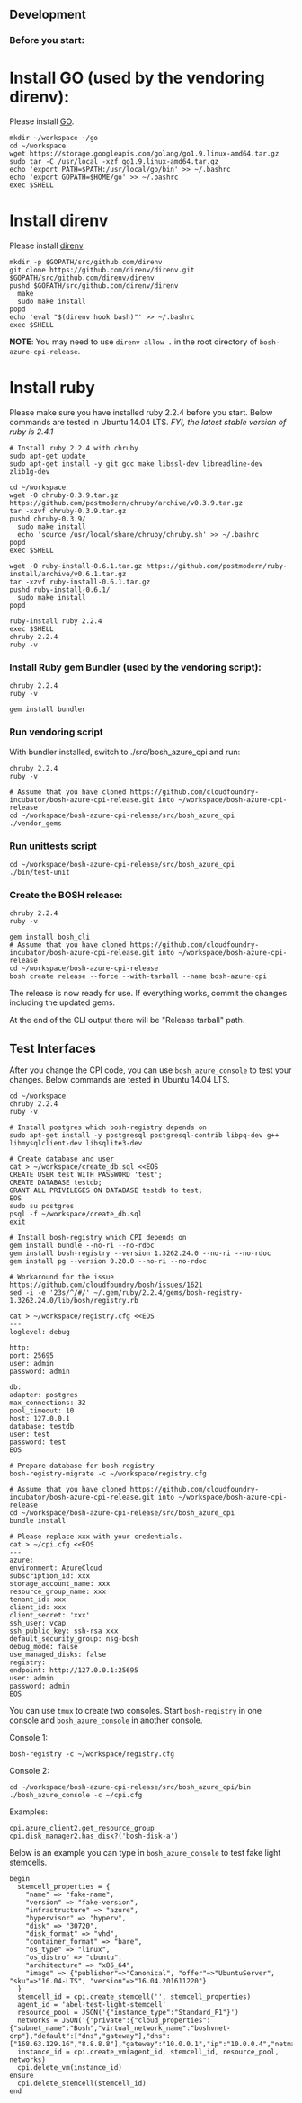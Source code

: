 ## Development

### Before you start:

# Install GO (used by the vendoring direnv):
Please install [GO](https://golang.org/dl/).

  ```
  mkdir ~/workspace ~/go
  cd ~/workspace
  wget https://storage.googleapis.com/golang/go1.9.linux-amd64.tar.gz
  sudo tar -C /usr/local -xzf go1.9.linux-amd64.tar.gz
  echo 'export PATH=$PATH:/usr/local/go/bin' >> ~/.bashrc
  echo 'export GOPATH=$HOME/go' >> ~/.bashrc
  exec $SHELL
  ```

# Install direnv
Please install [direnv](https://github.com/direnv/direnv#from-source).

  ```
  mkdir -p $GOPATH/src/github.com/direnv
  git clone https://github.com/direnv/direnv.git $GOPATH/src/github.com/direnv/direnv
  pushd $GOPATH/src/github.com/direnv/direnv
    make
    sudo make install
  popd
  echo 'eval "$(direnv hook bash)"' >> ~/.bashrc
  exec $SHELL
  ```

  **NOTE**: You may need to use `direnv allow .` in the root directory of `bosh-azure-cpi-release`.

# Install ruby
Please make sure you have installed ruby 2.2.4 before you start. Below commands are tested in Ubuntu 14.04 LTS. _FYI, the latest stable version of ruby is 2.4.1_

  ```
  # Install ruby 2.2.4 with chruby
  sudo apt-get update
  sudo apt-get install -y git gcc make libssl-dev libreadline-dev zlib1g-dev

  cd ~/workspace
  wget -O chruby-0.3.9.tar.gz https://github.com/postmodern/chruby/archive/v0.3.9.tar.gz
  tar -xzvf chruby-0.3.9.tar.gz
  pushd chruby-0.3.9/
    sudo make install
    echo 'source /usr/local/share/chruby/chruby.sh' >> ~/.bashrc
  popd
  exec $SHELL

  wget -O ruby-install-0.6.1.tar.gz https://github.com/postmodern/ruby-install/archive/v0.6.1.tar.gz
  tar -xzvf ruby-install-0.6.1.tar.gz
  pushd ruby-install-0.6.1/
    sudo make install
  popd

  ruby-install ruby 2.2.4
  exec $SHELL
  chruby 2.2.4
  ruby -v
  ```

### Install Ruby gem Bundler (used by the vendoring script):

  ```
  chruby 2.2.4
  ruby -v

  gem install bundler
  ```

### Run vendoring script

With bundler installed, switch to ./src/bosh_azure_cpi and run:

  ```
  chruby 2.2.4
  ruby -v

  # Assume that you have cloned https://github.com/cloudfoundry-incubator/bosh-azure-cpi-release.git into ~/workspace/bosh-azure-cpi-release
  cd ~/workspace/bosh-azure-cpi-release/src/bosh_azure_cpi
  ./vendor_gems
  ```

### Run unittests script

  ```
  cd ~/workspace/bosh-azure-cpi-release/src/bosh_azure_cpi
  ./bin/test-unit
  ```

### Create the BOSH release:

  ```
  chruby 2.2.4
  ruby -v

  gem install bosh_cli
  # Assume that you have cloned https://github.com/cloudfoundry-incubator/bosh-azure-cpi-release.git into ~/workspace/bosh-azure-cpi-release
  cd ~/workspace/bosh-azure-cpi-release
  bosh create release --force --with-tarball --name bosh-azure-cpi
  ```

The release is now ready for use. If everything works, commit the changes including the updated gems.

At the end of the CLI output there will be "Release tarball" path.

## Test Interfaces
After you change the CPI code, you can use `bosh_azure_console` to test your changes. Below commands are tested in Ubuntu 14.04 LTS.

  ```
  cd ~/workspace
  chruby 2.2.4
  ruby -v

  # Install postgres which bosh-registry depends on
  sudo apt-get install -y postgresql postgresql-contrib libpq-dev g++ libmysqlclient-dev libsqlite3-dev

  # Create database and user
  cat > ~/workspace/create_db.sql <<EOS
CREATE USER test WITH PASSWORD 'test';
CREATE DATABASE testdb;
GRANT ALL PRIVILEGES ON DATABASE testdb to test;
EOS
  sudo su postgres
  psql -f ~/workspace/create_db.sql
  exit

  # Install bosh-registry which CPI depends on
  gem install bundle --no-ri --no-rdoc
  gem install bosh-registry --version 1.3262.24.0 --no-ri --no-rdoc
  gem install pg --version 0.20.0 --no-ri --no-rdoc

  # Workaround for the issue https://github.com/cloudfoundry/bosh/issues/1621
  sed -i -e '23s/^/#/' ~/.gem/ruby/2.2.4/gems/bosh-registry-1.3262.24.0/lib/bosh/registry.rb

  cat > ~/workspace/registry.cfg <<EOS
---
loglevel: debug

http:
  port: 25695
  user: admin
  password: admin

db:
  adapter: postgres
  max_connections: 32
  pool_timeout: 10
  host: 127.0.0.1
  database: testdb
  user: test
  password: test
EOS

  # Prepare database for bosh-registry
  bosh-registry-migrate -c ~/workspace/registry.cfg

  # Assume that you have cloned https://github.com/cloudfoundry-incubator/bosh-azure-cpi-release.git into ~/workspace/bosh-azure-cpi-release
  cd ~/workspace/bosh-azure-cpi-release/src/bosh_azure_cpi
  bundle install

  # Please replace xxx with your credentials.
  cat > ~/cpi.cfg <<EOS
---
azure:
  environment: AzureCloud
  subscription_id: xxx
  storage_account_name: xxx
  resource_group_name: xxx
  tenant_id: xxx
  client_id: xxx
  client_secret: 'xxx'
  ssh_user: vcap
  ssh_public_key: ssh-rsa xxx
  default_security_group: nsg-bosh
  debug_mode: false
  use_managed_disks: false
registry:
  endpoint: http://127.0.0.1:25695
  user: admin
  password: admin
EOS
  ```

You can use `tmux` to create two consoles. Start `bosh-registry` in one console and `bosh_azure_console` in another console.

Console 1:

  ```
  bosh-registry -c ~/workspace/registry.cfg
  ```

Console 2:

  ```
  cd ~/workspace/bosh-azure-cpi-release/src/bosh_azure_cpi/bin
  ./bosh_azure_console -c ~/cpi.cfg
  ```

Examples:

  ```
  cpi.azure_client2.get_resource_group
  cpi.disk_manager2.has_disk?('bosh-disk-a')
  ```

Below is an example you can type in `bosh_azure_console` to test fake light stemcells.

  ```
  begin
    stemcell_properties = {
      "name" => "fake-name",
      "version" => "fake-version",
      "infrastructure" => "azure",
      "hypervisor" => "hyperv",
      "disk" => "30720",
      "disk_format" => "vhd",
      "container_format" => "bare",
      "os_type" => "linux",
      "os_distro" => "ubuntu",
      "architecture" => "x86_64",
      "image" => {"publisher"=>"Canonical", "offer"=>"UbuntuServer", "sku"=>"16.04-LTS", "version"=>"16.04.201611220"}
    }
    stemcell_id = cpi.create_stemcell('', stemcell_properties)
    agent_id = 'abel-test-light-stemcell'
    resource_pool = JSON('{"instance_type":"Standard_F1"}')
    networks = JSON('{"private":{"cloud_properties":{"subnet_name":"Bosh","virtual_network_name":"boshvnet-crp"},"default":["dns","gateway"],"dns":["168.63.129.16","8.8.8.8"],"gateway":"10.0.0.1","ip":"10.0.0.4","netmask":"255.255.255.0","type":"manual"}}')
    instance_id = cpi.create_vm(agent_id, stemcell_id, resource_pool, networks)
    cpi.delete_vm(instance_id)
  ensure
    cpi.delete_stemcell(stemcell_id)
  end
  ```
